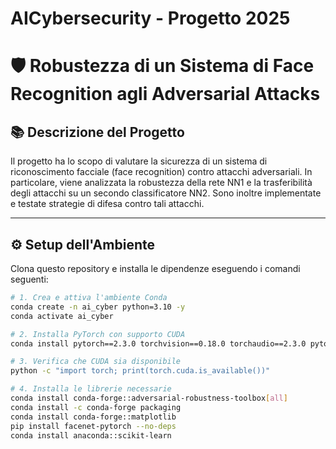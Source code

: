 # AICybersecurity - Progetto 2025
# 🛡️ Robustezza di un Sistema di Face Recognition agli Adversarial Attacks

## 📚 Descrizione del Progetto

Il progetto ha lo scopo di valutare la sicurezza di un sistema di riconoscimento facciale (face recognition) contro attacchi adversariali. In particolare, viene analizzata la robustezza della rete NN1 e la trasferibilità degli attacchi su un secondo classificatore NN2. Sono inoltre implementate e testate strategie di difesa contro tali attacchi.



---

## ⚙️ Setup dell'Ambiente

Clona questo repository e installa le dipendenze eseguendo i comandi seguenti:

```bash
# 1. Crea e attiva l'ambiente Conda
conda create -n ai_cyber python=3.10 -y
conda activate ai_cyber

# 2. Installa PyTorch con supporto CUDA
conda install pytorch==2.3.0 torchvision==0.18.0 torchaudio==2.3.0 pytorch-cuda=12.1 -c pytorch -c nvidia -y

# 3. Verifica che CUDA sia disponibile
python -c "import torch; print(torch.cuda.is_available())"

# 4. Installa le librerie necessarie
conda install conda-forge::adversarial-robustness-toolbox[all]
conda install -c conda-forge packaging
conda install conda-forge::matplotlib
pip install facenet-pytorch --no-deps
conda install anaconda::scikit-learn
